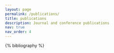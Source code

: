 ```yaml
---
layout: page
permalink: /publications/
title: publications
description: Journal and conference publications
nav: true
nav_order: 4
---
```


<!-- _pages/publications.md -->
<div class="publications">

{% bibliography %}

</div>
